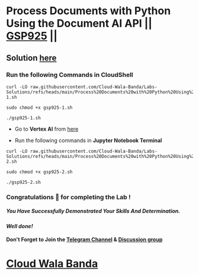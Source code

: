 # Process Documents with Python Using the Document AI API || [GSP925](https://www.cloudskillsboost.google/focuses/21026?parent=catalog) ||

## Solution [here](https://youtu.be/FcrK549tlZk)

### Run the following Commands in CloudShell

```
curl -LO raw.githubusercontent.com/Cloud-Wala-Banda/Labs-Solutions/refs/heads/main/Process%20Documents%20with%20Python%20Using%20the%20Document%20AI%20API/gsp925-1.sh

sudo chmod +x gsp925-1.sh

./gsp925-1.sh
```

* Go to **Vertex AI** from [here](https://console.cloud.google.com/vertex-ai/workbench?)

* Run the following commands in **Jupyter Notebook Terminal**

```
curl -LO raw.githubusercontent.com/Cloud-Wala-Banda/Labs-Solutions/refs/heads/main/Process%20Documents%20with%20Python%20Using%20the%20Document%20AI%20API/gsp925-2.sh

sudo chmod +x gsp925-2.sh

./gsp925-2.sh
```

### Congratulations 🎉 for completing the Lab !

##### *You Have Successfully Demonstrated Your Skills And Determination.*

#### *Well done!*

#### Don't Forget to Join the [Telegram Channel](https://t.me/cloudwalabanda) & [Discussion group](https://t.me/cloudwalabandachats)

# [Cloud Wala Banda](https://www.youtube.com/@cloudwalabanda)
